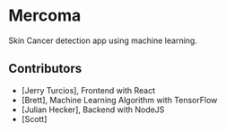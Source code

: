# Mercoma
Skin Cancer detection app using machine learning.

## Contributors
- [Jerry Turcios], Frontend with React
- [Brett], Machine Learning Algorithm with TensorFlow
- [Julian Hecker], Backend with NodeJS
- [Scott]





